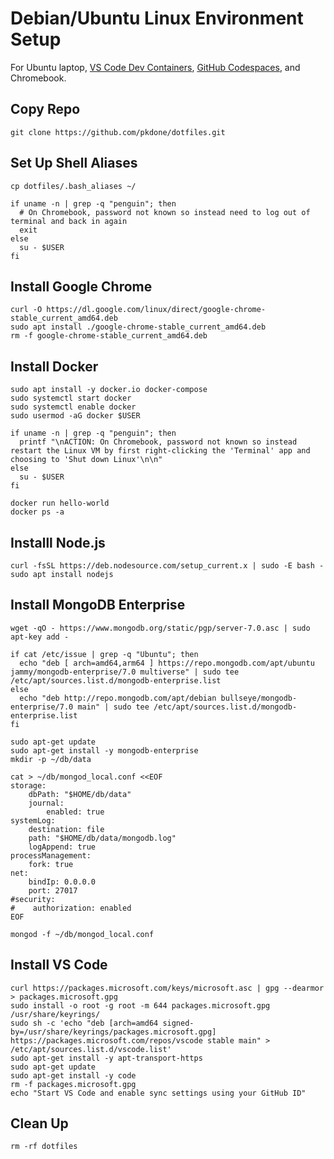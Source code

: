 # Debian/Ubuntu Linux Environment Setup

For Ubuntu laptop, [VS Code Dev Containers](https://code.visualstudio.com/docs/devcontainers/containers), [GitHub Codespaces](https://docs.github.com/en/codespaces/overview), and Chromebook.

## Copy Repo

```console
git clone https://github.com/pkdone/dotfiles.git
```

## Set Up Shell Aliases

```console
cp dotfiles/.bash_aliases ~/

if uname -n | grep -q "penguin"; then
  # On Chromebook, password not known so instead need to log out of terminal and back in again
  exit
else
  su - $USER
fi
```

## Install Google Chrome

```console
curl -O https://dl.google.com/linux/direct/google-chrome-stable_current_amd64.deb
sudo apt install ./google-chrome-stable_current_amd64.deb
rm -f google-chrome-stable_current_amd64.deb
```

## Install Docker

```console
sudo apt install -y docker.io docker-compose
sudo systemctl start docker
sudo systemctl enable docker
sudo usermod -aG docker $USER

if uname -n | grep -q "penguin"; then
  printf "\nACTION: On Chromebook, password not known so instead restart the Linux VM by first right-clicking the 'Terminal' app and choosing to 'Shut down Linux'\n\n"
else
  su - $USER
fi
```

```console
docker run hello-world
docker ps -a
```

## Installl Node.js

```console
curl -fsSL https://deb.nodesource.com/setup_current.x | sudo -E bash -
sudo apt install nodejs
```

## Install MongoDB Enterprise
```console
wget -qO - https://www.mongodb.org/static/pgp/server-7.0.asc | sudo apt-key add -

if cat /etc/issue | grep -q "Ubuntu"; then
  echo "deb [ arch=amd64,arm64 ] https://repo.mongodb.com/apt/ubuntu jammy/mongodb-enterprise/7.0 multiverse" | sudo tee /etc/apt/sources.list.d/mongodb-enterprise.list
else
  echo "deb http://repo.mongodb.com/apt/debian bullseye/mongodb-enterprise/7.0 main" | sudo tee /etc/apt/sources.list.d/mongodb-enterprise.list
fi

sudo apt-get update
sudo apt-get install -y mongodb-enterprise
mkdir -p ~/db/data

cat > ~/db/mongod_local.conf <<EOF
storage:
    dbPath: "$HOME/db/data"
    journal:
        enabled: true
systemLog:
    destination: file
    path: "$HOME/db/data/mongodb.log"
    logAppend: true
processManagement:
    fork: true
net:
    bindIp: 0.0.0.0
    port: 27017
#security:
#    authorization: enabled
EOF

mongod -f ~/db/mongod_local.conf
```

## Install VS Code

```console
curl https://packages.microsoft.com/keys/microsoft.asc | gpg --dearmor > packages.microsoft.gpg
sudo install -o root -g root -m 644 packages.microsoft.gpg /usr/share/keyrings/
sudo sh -c 'echo "deb [arch=amd64 signed-by=/usr/share/keyrings/packages.microsoft.gpg] https://packages.microsoft.com/repos/vscode stable main" > /etc/apt/sources.list.d/vscode.list'
sudo apt-get install -y apt-transport-https
sudo apt-get update
sudo apt-get install -y code
rm -f packages.microsoft.gpg
echo "Start VS Code and enable sync settings using your GitHub ID"
```

## Clean Up

```console
rm -rf dotfiles
```
